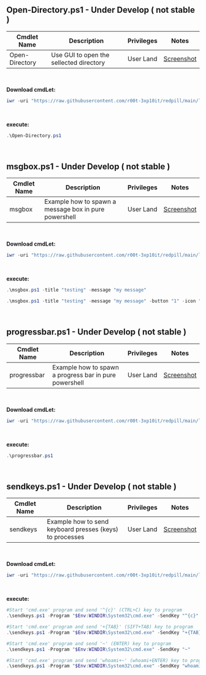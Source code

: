 ## Open-Directory.ps1 - Under Develop ( not stable )

|Cmdlet Name|Description|Privileges|Notes|
|---|---|---|---|
|Open-Directory|Use GUI to open the sellected directory|User Land|[Screenshot](https://raw.githubusercontent.com/r00t-3xp10it/redpill/main/lib/Misc-CmdLets/Open-Directory.png)|

<br />

**Download cmdLet:**
```powershell
iwr -uri "https://raw.githubusercontent.com/r00t-3xp10it/redpill/main/lib/Misc-CmdLets/Open-Directory.ps1" -OutFile "Open-Directory.ps1"
```

<br >

**execute:**
```powershell
.\Open-Directory.ps1
```

<br />

## msgbox.ps1 - Under Develop ( not stable )

|Cmdlet Name|Description|Privileges|Notes|
|---|---|---|---|
|msgbox|Example how to spawn a message box in pure powershell|User Land|[Screenshot](https://raw.githubusercontent.com/r00t-3xp10it/redpill/main/lib/Misc-CmdLets/Open-Directory.png)|

<br />

**Download cmdLet:**
```powershell
iwr -uri "https://raw.githubusercontent.com/r00t-3xp10it/redpill/main/lib/Misc-CmdLets/msgbox.ps1" -OutFile "msgbox.ps1"
```

<br />

**execute:**
```powershell
.\msgbox.ps1 -title "testing" -message "my message"

.\msgbox.ps1 -title "testing" -message "my message" -button "1" -icon "16" -timer "10"
```

<br />

## progressbar.ps1 - Under Develop ( not stable )

|Cmdlet Name|Description|Privileges|Notes|
|---|---|---|---|
|progressbar|Example how to spawn a progress bar in pure powershell|User Land|[Screenshot](https://raw.githubusercontent.com/r00t-3xp10it/redpill/main/lib/Misc-CmdLets/Open-Directory.png)|

<br />

**Download cmdLet:**
```powershell
iwr -uri "https://raw.githubusercontent.com/r00t-3xp10it/redpill/main/lib/Misc-CmdLets/progressbar.ps1" -OutFile "progressbar.ps1"
```

<br />

**execute:**
```powershell
.\progressbar.ps1
```

<br />

## sendkeys.ps1 - Under Develop ( not stable )

|Cmdlet Name|Description|Privileges|Notes|
|---|---|---|---|
|sendkeys|Example how to send keyboard presses (keys) to processes|User Land|[Screenshot](https://raw.githubusercontent.com/r00t-3xp10it/redpill/main/lib/Misc-CmdLets/Open-Directory.png)|

<br />

**Download cmdLet:**
```powershell
iwr -uri "https://raw.githubusercontent.com/r00t-3xp10it/redpill/main/lib/Misc-CmdLets/sendkeys.ps1" -OutFile "sendkeys.ps1"
```

<br />

**execute:**
```powershell
#Start 'cmd.exe' program and send '^{c}' (CTRL+C) key to program
.\sendkeys.ps1 -Program "$Env:WINDIR\System32\cmd.exe" -SendKey "^{c}"

#Start 'cmd.exe' program and send '+{TAB}' (SIFT+TAB) key to program
.\sendkeys.ps1 -Program "$Env:WINDIR\System32\cmd.exe" -SendKey "+{TAB}"

#Start 'cmd.exe' program and send '~' (ENTER) key to program
.\sendkeys.ps1 -Program "$Env:WINDIR\System32\cmd.exe" -SendKey "~"

#Start 'cmd.exe' program and send 'whoami+~' (whoami+ENTER) key to program
.\sendkeys.ps1 -Program "$Env:WINDIR\System32\cmd.exe" -SendKey "whoami+~"
```

